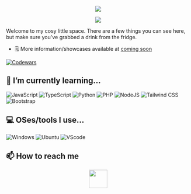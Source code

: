 <p width="100%" align="center">
  <img src="https://capsule-render.vercel.app/api?type=waving&color=gradient&text=Hi%20There!&height=100&section=header"/>
</p>

<p align="center" width="100%">
  <img width=""src="https://i.pinimg.com/originals/46/5e/76/465e76ef9c20b4e3dd4075c69306f74e.gif"/>
</p>

Welcome to my cosy little space. There are a few things you can see here, but make sure you've grabbed a drink from the fridge.

- 🗒️ More information/showcases available at [coming soon]()

[![Codewars](https://www.codewars.com/users/Seinzz/badges/small)](https://www.codewars.com/users/Seinzz)

## 🌱 I’m currently learning...

![JavaScript](https://img.shields.io/badge/JavaScript-505050?style=for-the-badge&logo=javascript&logoColor=white) ![TypeScript](https://img.shields.io/badge/TypeScript-505050?style=for-the-badge&logo=typescript&logoColor=white) ![Python](https://img.shields.io/badge/Python-505050?style=for-the-badge&logo=python&logoColor=white) ![PHP](https://img.shields.io/badge/PHP-505050?style=for-the-badge&logo=php&logoColor=white) ![NodeJS](https://img.shields.io/badge/Node%20JS-505050?style=for-the-badge&logo=nodedotjs&logoColor=white) ![Tailwind CSS](https://img.shields.io/badge/Tailwind_CSS-505050?style=for-the-badge&logo=tailwind-css&logoColor=white) ![Bootstrap](https://img.shields.io/badge/Bootstrap-505050?style=for-the-badge&logo=bootstrap&logoColor=white) 

## 💻 OSes/tools I use...

![Windows](https://img.shields.io/badge/Windows-505050?style=for-the-badge&logo=windows&logoColor=white) ![Ubuntu](https://img.shields.io/badge/Ubuntu-505050?style=for-the-badge&logo=ubuntu&logoColor=white) ![VScode](https://img.shields.io/badge/VSCode-505050?style=for-the-badge&logo=visual%20studio%20code&logoColor=white)

## 📫 How to reach me
<p align="center">
  <a href="https://www.instagram.com/hsnzdn_/">
    <img height="50" src="https://cdn2.iconfinder.com/data/icons/social-icons-33/128/Instagram-256.png"/>
  </a>
</p>
<!--
**Seinzzz/Seinzzz** is a ✨ _special_ ✨ repository because its `README.md` (this file) appears on your GitHub profile.

Here are some ideas to get you started:

- 🔭 I’m currently working on ...
- 🌱 I’m currently learning ...
- 👯 I’m looking to collaborate on ...
- 🤔 I’m looking for help with ...
- 💬 Ask me about ...
- 📫 How to reach me: ...
- 😄 Pronouns: ...
- ⚡ Fun fact: ...
-->
